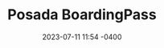---
date: '2023-07-11 11:54 -0400'
featured: true
types:
  - Operadores
  - Hospedaje
title: Posada BoardingPass
region: Los Andes
state: Mérida
sector: Hotelero
phone_number: +58 426 5203724
address: Caracas
website: boardingpass.network
facebook_user: tuboarding
twitter_user: tuboarding
instagram_user: tuboarding
services: Posada - Estacionamiento
services_extra: Hospedaje
image: /assets/images/BP-300x300.jpg
---